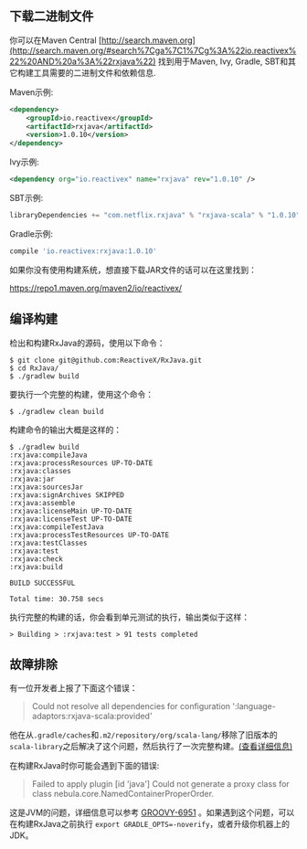 ## 下载二进制文件

你可以在Maven Central [http://search.maven.org](http://search.maven.org/#search%7Cga%7C1%7Cg%3A%22io.reactivex%22%20AND%20a%3A%22rxjava%22) 找到用于Maven, Ivy, Gradle, SBT和其它构建工具需要的二进制文件和依赖信息.

Maven示例:

```xml
<dependency>
    <groupId>io.reactivex</groupId>
    <artifactId>rxjava</artifactId>
    <version>1.0.10</version>
</dependency>
```
Ivy示例:

```xml
<dependency org="io.reactivex" name="rxjava" rev="1.0.10" />
```

SBT示例:

```scala
libraryDependencies += "com.netflix.rxjava" % "rxjava-scala" % "1.0.10"
```

Gradle示例:
```groovy
compile 'io.reactivex:rxjava:1.0.10'
```

如果你没有使用构建系统，想直接下载JAR文件的话可以在这里找到：

<https://repo1.maven.org/maven2/io/reactivex/>

## 编译构建

检出和构建RxJava的源码，使用以下命令：

```
$ git clone git@github.com:ReactiveX/RxJava.git
$ cd RxJava/
$ ./gradlew build
```

要执行一个完整的构建，使用这个命令：

```
$ ./gradlew clean build
```

构建命令的输出大概是这样的：

```
$ ./gradlew build
:rxjava:compileJava
:rxjava:processResources UP-TO-DATE
:rxjava:classes
:rxjava:jar
:rxjava:sourcesJar
:rxjava:signArchives SKIPPED
:rxjava:assemble
:rxjava:licenseMain UP-TO-DATE
:rxjava:licenseTest UP-TO-DATE
:rxjava:compileTestJava
:rxjava:processTestResources UP-TO-DATE
:rxjava:testClasses
:rxjava:test
:rxjava:check
:rxjava:build

BUILD SUCCESSFUL

Total time: 30.758 secs
```

执行完整的构建的话，你会看到单元测试的执行，输出类似于这样：

```
> Building > :rxjava:test > 91 tests completed
```

## 故障排除

有一位开发者上报了下面这个错误：

> Could not resolve all dependencies for configuration ':language-adaptors:rxjava-scala:provided'

他在从`.gradle/caches`和`.m2/repository/org/scala-lang/`移除了旧版本的 `scala-library`之后解决了这个问题，然后执行了一次完整构建。<a href="https://gist.github.com/jaceklaskowski/9496058">(查看详细信息)</a>

在构建RxJava时你可能会遇到下面的错误:

> Failed to apply plugin [id 'java']
> Could not generate a proxy class for class nebula.core.NamedContainerProperOrder.

这是JVM的问题，详细信息可以参考 [GROOVY-6951](https://jira.codehaus.org/browse/GROOVY-6951) 。如果遇到这个问题，可以在构建RxJava之前执行 `export GRADLE_OPTS=-noverify`，或者升级你机器上的JDK。
